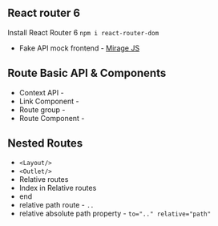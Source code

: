 ## React router 6 

Install React Router 6 `npm i react-router-dom`

* Fake API mock frontend - [Mirage JS](https://miragejs.com/tutorial/intro/)

## Route Basic API & Components

* Context API - <BrowserRouter></BrowserRouter>
* Link Component - <Link></Link>
* Route group - <Routes></Routes>
* Route Component - <Route></Route>

## Nested Routes

* `<Layout/>`
* `<Outlet/>`
* Relative routes
* Index in Relative routes
* end
* relative path route - `..`
* relative absolute path property - `to=".." relative="path"` 
